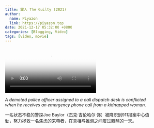 ```yaml
---
title: 罪人 The Guilty (2021)
author:
  name: Piyazon
  link: https://piyazon.top
date: 2021-12-17 05:32:00 +0800
categories: [Blogging, Video]
tags: [video, movie]
---
```



<video id="player" class="weixin_video" playsinline controls x-webkit-airplay poster="https://git.lug.ustc.edu.cn/flame3/images/-/raw/main/movie/the_guilty.webp"
  wxv="wxv_2183134802202198025" src="">
  <!-- Captions are optional -->
  <track kind="captions" label="English" src="https://piyazon.top/storage/assets/subtitles/the_guilty-en.vtt" srclang="en"
      />
  <track kind="captions" label="汉语" src="https://piyazon.top/storage/assets/subtitles/the_guilty-cn.vtt" srclang="zh-CN" />
</video>


*A demoted police officer assigned to a call dispatch desk is conflicted when he receives an emergency phone call from a kidnapped woman.*

一名状态不稳的警探Joe Baylor（杰克·吉伦哈尔 饰）被降职到911报案中心值勤，努力拯救一名焦虑的来电者，在真相与推测之间度过煎熬的一天。
